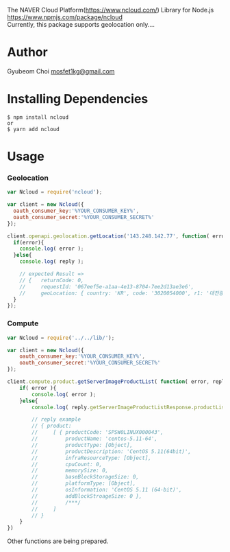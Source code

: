 The NAVER Cloud Platform(https://www.ncloud.com/) Library for Node.js <br/>
https://www.npmjs.com/package/ncloud<br/> 
Currently, this package supports geolocation only....

# Author 
Gyubeom Choi <mosfet1kg@gmail.com>

# Installing Dependencies
```
$ npm install ncloud
or
$ yarn add ncloud
```

# Usage

### Geolocation
```javascript
var Ncloud = require('ncloud');

var client = new Ncloud({
  oauth_consumer_key:'%YOUR_CONSUMER_KEY%',
  oauth_consumer_secret:'%YOUR_CONSUMER_SECRET%'
});

client.openapi.geolocation.getLocation('143.248.142.77', function( error, reply ){
  if(error){
    console.log( error );
  }else{
    console.log( reply );

    // expected Result =>
    // {   returnCode: 0,
    //     requestId: '067eef5e-a1aa-4e13-8704-7ee2d13ae3e6',
    //     geoLocation: { country: 'KR', code: '3020054000', r1: '대전광역시', r2: '유성구' } }
  }
});
```


### Compute
```javascript
var Ncloud = require('../../lib/');

var client = new Ncloud({
    oauth_consumer_key:'%YOUR_CONSUMER_KEY%',
    oauth_consumer_secret:'%YOUR_CONSUMER_SECRET%'
});

client.compute.product.getServerImageProductList( function( error, reply ){
    if( error ){
        console.log( error );
    }else{
        console.log( reply.getServerImageProductListResponse.productList[0].product );

        // reply example
        // { product:
        //     [ { productCode: 'SPSW0LINUX000043',
        //         productName: 'centos-5.11-64',
        //         productType: [Object],
        //         productDescription: 'CentOS 5.11(64bit)',
        //         infraResourceType: [Object],
        //         cpuCount: 0,
        //         memorySize: 0,
        //         baseBlockStorageSize: 0,
        //         platformType: [Object],
        //         osInformation: 'CentOS 5.11 (64-bit)',
        //         addBlockStroageSize: 0 },
        //         /***/
        //     ]
        // }
    }
})
```
Other functions are being prepared.
